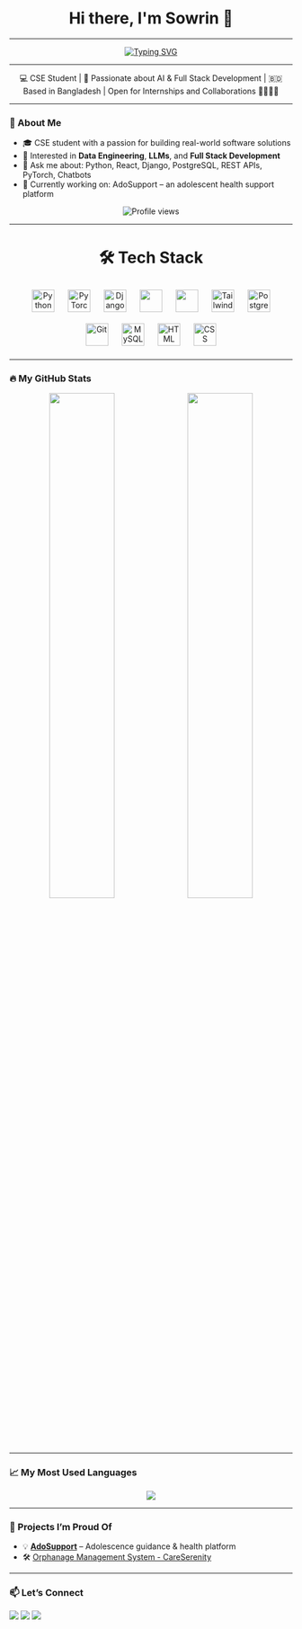 <h1 align="center">Hi there, I'm Sowrin 👋</h1>

---

<div align="center">
  <a href="https://git.io/typing-svg">
    <img src="https://readme-typing-svg.demolab.com?font=Fira+Code&size=22&duration=3000&pause=1000&&center=true&color=11CAFF&random=true&width=450&lines=Interactive+Web+Dev;Interested+in+AI+Models+and+Agent;Learning+new+skills+daily;Let's+build+something+awesome!!" alt="Typing SVG" />
  </a>
</div>

---

<p align="center">
  💻 CSE Student | 🧠 Passionate about AI & Full Stack Development | 🇧🇩 Based in Bangladesh | Open for Internships and Collaborations 🫱🏻‍🫲🏻
</p>

---

### 🌟 About Me
- 🎓 CSE student with a passion for building real-world software solutions
- 🧠 Interested in **Data Engineering**, **LLMs**, and **Full Stack Development**
- 💬 Ask me about: Python, React, Django, PostgreSQL, REST APIs, PyTorch, Chatbots
- 🚀 Currently working on: AdoSupport – an adolescent health support platform
<p align="center">
  <img src="https://komarev.com/ghpvc/?username=sowrin-paul&style=flat-square&color=blue" alt="Profile views" />
</p>

---

<h1 align="center"> 🛠️ Tech Stack </h1>
<p align="center">
  <img src="https://cdn.jsdelivr.net/gh/devicons/devicon/icons/python/python-original.svg" width="40" height="40" alt="Python" style="margin: 10px;"/>
  <img src="https://cdn.jsdelivr.net/gh/devicons/devicon/icons/pytorch/pytorch-original.svg" width="40" height="40" alt="PyTorch" style="margin: 10px;"/>
  <img src="https://cdn.jsdelivr.net/gh/devicons/devicon/icons/django/django-plain.svg" width="40" height="40" alt="Django" style="margin: 10px;"/>
  <img src="https://cdn.jsdelivr.net/gh/devicons/devicon/icons/javascript/javascript-original.svg" width="40" height="40" style="margin: 10px;"/>
  <img src="https://cdn.jsdelivr.net/gh/devicons/devicon/icons/react/react-original.svg" width="40" height="40" style="margin: 10px;"/>
  <img src="https://cdn.jsdelivr.net/gh/devicons/devicon@latest/icons/tailwindcss/tailwindcss-original-wordmark.svg" width="40" height="40" alt="TailwindCSS" style="margin: 10px;"/>
  <img src="https://cdn.jsdelivr.net/gh/devicons/devicon/icons/postgresql/postgresql-original.svg" width="40" height="40" alt="PostgreSQL" style="margin: 10px;"/>
  <img src="https://cdn.jsdelivr.net/gh/devicons/devicon/icons/git/git-original.svg" width="40" height="40" alt="Git" style="margin: 10px;"/>
  <img src="https://cdn.jsdelivr.net/gh/devicons/devicon/icons/mysql/mysql-original.svg" width="40" height="40" alt="MySQL" style="margin: 10px;"/>
  <img src="https://cdn.jsdelivr.net/gh/devicons/devicon/icons/html5/html5-original.svg" width="40" height="40" alt="HTML" style="margin: 10px;"/>
  <img src="https://cdn.jsdelivr.net/gh/devicons/devicon/icons/css3/css3-original.svg" width="40" height="40" alt="CSS" style="margin: 10px;"/>
</p>

---

### 🔥 My GitHub Stats
<p align="center">
  <img width="48%" src="https://github-readme-stats.vercel.app/api?username=sowrin-paul&show_icons=true&theme=radical" />
  <img width="48%" src="https://github-readme-streak-stats.herokuapp.com/?user=sowrin-paul&theme=radical"/>
</p>

---

### 📈 My Most Used Languages
<p align="center">
  <img src="https://github-readme-stats.vercel.app/api/top-langs/?username=sowrin-paul&layout=compact&theme=tokyonight"/>
</p>

---

### 🧩 Projects I’m Proud Of
- 💡 [**AdoSupport**](https://github.com/sowrin-paul/Adol_web) – Adolescence guidance & health platform
- 🛠️ [Orphanage Management System - CareSerenity](https://github.com/sowrin-paul/CareSerenity)

---

### 📫 Let’s Connect
<p>
  <a href="mailto:paul.sowrin2002@email.com"><img src="https://img.shields.io/badge/Email-D14836?style=for-the-badge&logo=gmail&logoColor=white"/></a>
  <a href="https://www.linkedin.com/in/sowrin-paul-b3b928229/"><img src="https://img.shields.io/badge/LinkedIn-blue?style=for-the-badge&logo=linkedin&logoColor=white"/></a>
  <a href="https://sowrinpaul.netlify.app"><img src="https://img.shields.io/badge/Portfolio-000000?style=for-the-badge&logo=About.me&logoColor=white"/></a>
</p>
